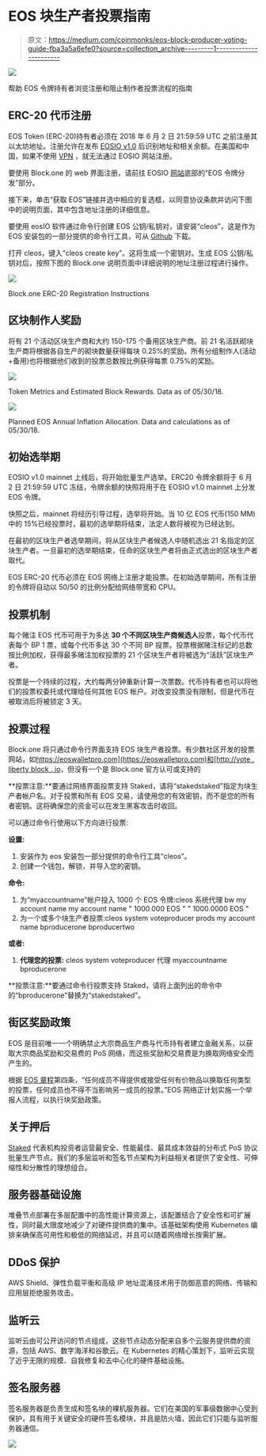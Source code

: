 # EOS 块生产者投票指南

> 原文：<https://medium.com/coinmonks/eos-block-producer-voting-guide-fba3a5a6efe0?source=collection_archive---------1----------------------->

![](img/c99b9050c10da295ac60ea47c1483ec9.png)

帮助 EOS 令牌持有者浏览注册和阻止制作者投票流程的指南

## ERC-20 代币注册

EOS Token (ERC-20)持有者必须在 2018 年 6 月 2 日 21:59:59 UTC 之前注册其以太坊地址。注册允许在发布 [EOSIO v1.0](https://block.one/news/eosio-1-0-release/) 后识别地址和相关余额。在美国和中国，如果不使用 [VPN](https://www.ivpn.net/) ，就无法通过 EOSIO 网站注册。

要使用 Block.one 的 web 界面注册，请前往 EOSIO [网站](https://eos.io)底部的“EOS 令牌分发”部分。

接下来，单击“获取 EOS”链接并选中相应的复选框，以同意协议条款并访问下图中的说明页面，其中包含地址注册的详细信息。

要使用 eosIO 软件通过命令行创建 EOS 公钥/私钥对，请安装“cleos”，这是作为 EOS 安装包的一部分提供的命令行工具，可从 [Github](https://github.com/EOSIO/eos/wiki) 下载。

打开 cleos，键入“cleos create key”。这将生成一个密钥对。生成 EOS 公钥/私钥对后，按照下图的 Block.one 说明页面中详细说明的地址注册过程进行操作。

![](img/b94cdd795a989c4b978ecb58dbdcefe1.png)

Block.one ERC-20 Registration Instructions

## **区块制作人奖励**

将有 21 个活动区块生产商和大约 150-175 个备用区块生产商。前 21 名活跃砌块生产商将根据各自生产的砌块数量获得每块 0.25%的奖励。所有分组制作人(活动+备用)也将根据他们收到的投票总数按比例获得每票 0.75%的奖励。

![](img/d1d8d3647dce4bd6f005e5dd0355670c.png)

Token Metrics and Estimated Block Rewards. Data as of 05/30/18.

![](img/6c6621c0d69f35083db36a593fc969f9.png)

Planned EOS Annual Inflation Allocation. Data and calculations as of 05/30/18.

## **初始选举期**

EOSIO v1.0 mainnet 上线后，将开始批量生产选举。ERC20 令牌余额将于 6 月 2 日 21:59:59 UTC 冻结，令牌余额的快照将用于在 EOSIO v1.0 mainnet 上分发 EOS 令牌。

快照之后，mainnet 将经历引导过程，选举将开始。当 10 亿 EOS 代币(150 MM)中的 15%已经投票时，最初的选举期将结束，法定人数将被视为已经达到。

在最初的区块生产者选举期间，将从区块生产者候选人中随机选出 21 名指定的区块生产者。一旦最初的选举期结束，任命的区块生产者将由正式选出的区块生产者取代。

EOS ERC-20 代币必须在 EOS 网络上注册才能投票。在初始选举期间，所有注册的令牌将自动以 50/50 的比例分配给网络带宽和 CPU。

## **投票机制**

每个赌注 EOS 代币可用于为多达 **30 个不同区块生产商候选人**投票，每个代币代表每个 BP 1 票，或每个代币多达 30 个不同 BP 投票。投票根据赌注标记的总数按比例加权，获得最多赌注加权投票的 21 个区块生产者将被选为“活跃”区块生产者。

投票是一个持续的过程，大约每两分钟重新计算一次票数。代币持有者也可以将他们的投票权委托或代理给任何其他 EOS 帐户。对改变投票没有限制，但是代币在被取消后将被锁定 3 天。

## **投票过程**

Block.one 将只通过命令行界面支持 EOS 块生产者投票。有少数社区开发的投票网站，如[https://eoswalletpro.com](https://eoswalletpro.com)和[http://vote . liberty block . io](http://vote.libertyblock.io)，但没有一个是 Block.one 官方认可或支持的

**投票注意:**要通过网络界面投票支持 Staked，请将“stakedstaked”指定为块生产者帐户名。对于投票和所有 EOS 交易，请使用您的有效密钥，而不是您的所有者密钥。这将确保您的资金可以在发生黑客攻击时收回。

可以通过命令行使用以下方向进行投票:

**设置:**

1.  安装作为 eos 安装包一部分提供的命令行工具“cleos”。
2.  创建一个钱包，解锁，并导入您的密钥。

**命令:**

1.  为“myaccountname”帐户投入 1000 个 EOS 令牌:cleos 系统代理 bw my account name my account name " 1000.000 EOS " " 1000.0000 EOS "
2.  为一个或多个块生产者投票:cleos system voteproducer prods my account name bproducerone bproducertwo

**或者:**

1.  **代理您的投票:** cleos system voteproducer 代理 myaccountname bproducerone

**投票注意:**要通过命令行投票支持 Staked，请将上面列出的命令中的“bproducerone”替换为“stakedstaked”。

## **街区奖励政策**

EOS 是目前唯一一个明确禁止大宗商品生产商与代币持有者建立金融关系，以获取大宗商品奖励和交易费的 PoS 网络，而这些奖励和交易费是为换取网络安全而产生的。

根据 [EOS 章程](https://github.com/EOS-Mainnet/governance/blob/master/eosio.system/eosio.system-clause-constitution-rc.md)第四条，“任何成员不得提供或接受任何有价物品以换取任何类型的投票，任何成员也不得不当影响另一成员的投票。”EOS 网络正计划实施一个举报人流程，以执行块奖励政策。

## **关于押后**

[Staked](http://staked.us) 代表机构投资者运营最安全、性能最佳、最具成本效益的分布式 PoS 协议批量生产节点。我们的多层监听和签名节点架构为利益相关者提供了安全性、可伸缩性和分散性的理想组合。

## 服务器基础设施

堆叠节点部署在多层配置中的高性能计算资源上，该配置结合了安全性和可扩展性，同时最大限度地减少了对硬件提供商的集中。该基础架构使用 Kubernetes 编排来确保高可用性和极低的网络延迟，并且可以随着网络增长按需扩展。

## DDoS 保护

AWS Shield、弹性负载平衡和高级 IP 地址混淆技术用于防御恶意的网络、传输和应用层拒绝服务攻击。

## 监听云

监听云由可公开访问的节点组成，这些节点动态分配来自多个云服务提供商的资源，包括 AWS、数字海洋和谷歌云。在 Kubernetes 的精心策划下，监听云实现了近乎无限的规模、自我修复和去中心化的硬件基础设施。

## 签名服务器

签名服务器是负责生成和签名块的裸机服务器。它们在美国的军事级数据中心受到保护，具有用于关键安全的硬件签名模块，并且是防火墙，因此它们只能与监听服务器通信。

[![](img/449450761cd76f44f9ae574333f9e9af.png)](http://bit.ly/2G71Sp7)